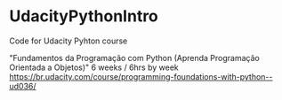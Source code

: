 # UdacityPythonIntro

Code for Udacity Pyhton course

"Fundamentos da Programação com Python (Aprenda Programação Orientada a Objetos)"
6 weeks / 6hrs by week
https://br.udacity.com/course/programming-foundations-with-python--ud036/
